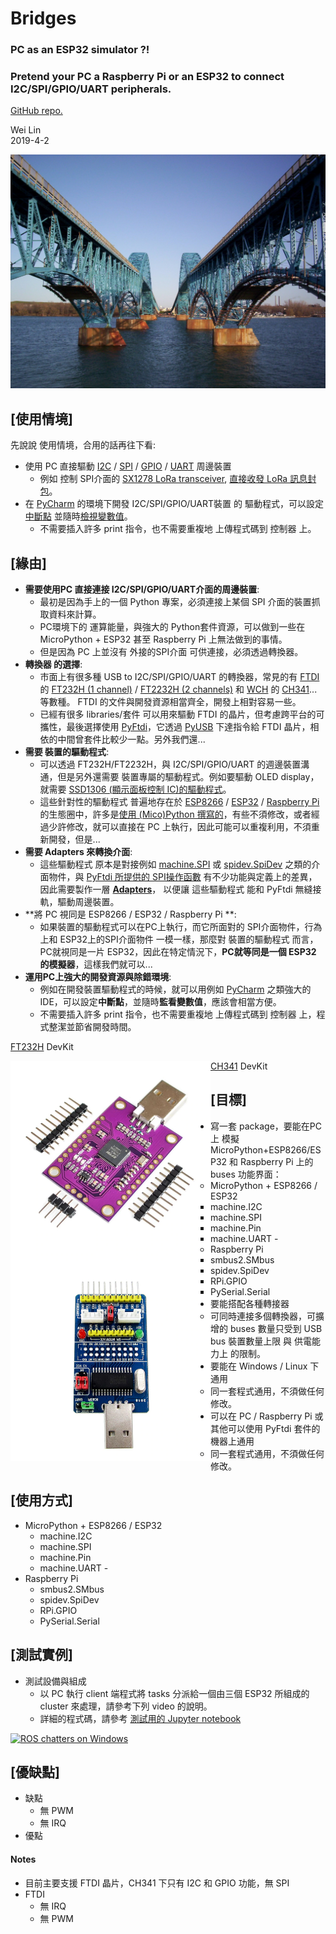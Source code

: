 
# Bridges 
### PC as an ESP32 simulator ?!
### Pretend your PC a Raspberry Pi or an ESP32 to connect I2C/SPI/GPIO/UART peripherals. 


[GitHub repo.](https://github.com/Wei1234c/Bridges)

Wei Lin  
2019-4-2

![Grand Island bridges](https://raw.githubusercontent.com/Wei1234c/Bridges/master/jpgs/Between_the_Grand_Island_bridges.jpg)  

## [使用情境]
先說說 使用情境，合用的話再往下看:  
- 使用 PC 直接驅動  [I2C](https://en.wikipedia.org/wiki/I%C2%B2C) / [SPI](https://en.wikipedia.org/wiki/SPI) / [GPIO](https://en.wikipedia.org/wiki/General-purpose_input/output) / [UART](https://en.wikipedia.org/wiki/Universal_asynchronous_receiver-transmitter) 周邊裝置
    - 例如 控制 SPI介面的 [SX1278 LoRa transceiver](https://github.com/Wei1234c/SX127x_driver_for_MicroPython_on_ESP8266), [直接收發 LoRa 訊息封包](https://youtu.be/Ae9dvGm-bCQ)。    
- 在 [PyCharm](https://www.jetbrains.com/pycharm/) 的環境下開發 I2C/SPI/GPIO/UART裝置 的 驅動程式，可以設定[中斷點](https://www.jetbrains.com/help/pycharm/using-breakpoints.html) 並隨時[檢視變數值](https://www.jetbrains.com/help/pycharm/debug-tool-window-variables.html)。
    - 不需要插入許多 print 指令，也不需要重複地 上傳程式碼到 控制器 上。

## [緣由] 

- **需要使用PC 直接連接 I2C/SPI/GPIO/UART介面的周邊裝置**:
    - 最初是因為手上的一個 Python 專案，必須連接上某個 SPI 介面的裝置抓取資料來計算。
    - PC環境下的 運算能量，與強大的 Python套件資源，可以做到一些在 MicroPython + ESP32 甚至 Raspberry Pi 上無法做到的事情。
    - 但是因為 PC 上並沒有 外接的SPI介面 可供連接，必須透過轉換器。
- **轉換器 的選擇**:
    - 市面上有很多種 USB to I2C/SPI/GPIO/UART 的轉換器，常見的有 [FTDI](https://www.ftdichip.com/) 的 [FT232H (1 channel)](https://www.ftdichip.com/Products/ICs/FT232H.htm) / [FT2232H (2 channels)](https://www.ftdichip.com/Products/ICs/FT2232H.htm) 和 [WCH](http://www.wch.cn/) 的 [CH341](http://www.wch.cn/products/CH341.html)...等數種。 FTDI 的文件與開發資源相當齊全，開發上相對容易一些。 
    - 已經有很多 libraries/套件 可以用來驅動 FTDI 的晶片，但考慮跨平台的可攜性，最後選擇使用 [PyFtdi](http://eblot.github.io/pyftdi/)，它透過 [PyUSB](https://github.com/walac/pyusb/blob/master/docs/tutorial.rst) 下達指令給 FTDI 晶片，相依的中間曾套件比較少一點。另外我們還...
- **需要 裝置的驅動程式**:        
    - 可以透過 FT232H/FT2232H，與 I2C/SPI/GPIO/UART 的週邊裝置溝通，但是另外還需要 裝置專屬的驅動程式。例如要驅動 OLED display，就需要 [SSD1306 (顯示面板控制 IC)的驅動程式](https://github.com/adafruit/Adafruit_SSD1306)。
    - 這些針對性的驅動程式 普遍地存在於  [ESP8266](https://www.espressif.com/en/products/hardware/esp8266ex/overview) / [ESP32](https://www.espressif.com/en/products/hardware/esp32/overview) / [Raspberry Pi](https://www.raspberrypi.org/) 的生態圈中，許多是[使用 (Mico)Python 撰寫的](https://github.com/lemariva/uPySensors)，有些不須修改，或者經過少許修改，就可以直接在 PC 上執行，因此可能可以重複利用，不須重新開發，但是...
- **需要 Adapters 來轉換介面**:
    - 這些驅動程式 原本是對接例如 [machine.SPI](https://docs.micropython.org/en/latest/library/machine.SPI.html) 或 [spidev.SpiDev](https://github.com/doceme/py-spidev) 之類的介面物件，與 [PyFtdi 所提供的 SPI操作函數](http://eblot.github.io/pyftdi/api/spi.html#pyftdi.spi.SpiPort) 有不少功能與定義上的差異，因此需要製作一層 **[Adapters](https://en.wikipedia.org/wiki/Adapter_pattern)**， 以便讓 這些驅動程式 能和 PyFtdi 無縫接軌，驅動周邊裝置。
- **將 PC 視同是 ESP8266 / ESP32 / Raspberry Pi **:
    - 如果裝置的驅動程式可以在PC上執行，而它所面對的 SPI介面物件，行為上和 ESP32上的SPI介面物件 一模一樣，那麼對 裝置的驅動程式 而言，PC就視同是一片 ESP32，因此在特定情況下，**PC就等同是一個 ESP32 的模擬器**，這樣我們就可以...
- **運用PC上強大的開發資源與除錯環境**:
    - 例如在開發裝置驅動程式的時候，就可以用例如 [PyCharm](https://www.jetbrains.com/pycharm/) 之類強大的 IDE，可以設定**中斷點**，並隨時**監看變數值**，應該會相當方便。
    - 不需要插入許多 print 指令，也不需要重複地 上傳程式碼到 控制器 上，程式整潔並節省開發時間。

[FT232H](https://www.ftdichip.com/Products/ICs/FT232H.htm) DevKit  
 <p><img src='https://raw.githubusercontent.com/Wei1234c/Bridges/master/jpgs/FT232H.jpg'  width="320" align="left"></p>  

[CH341](http://www.wch.cn/products/CH341.html) DevKit  
 <p><img src='https://raw.githubusercontent.com/Wei1234c/Bridges/master/jpgs/CH341a.jpg'  width="320" align="left"></p>  



## [目標]

- 寫一套 package，要能在PC上 模擬 MicroPython+ESP8266/ESP32 和 Raspberry Pi 上的 buses 功能界面： 
  - MicroPython + ESP8266 / ESP32
      - machine.I2C
      - machine.SPI
      - machine.Pin
      - machine.UART              - 
  - Raspberry Pi
      - smbus2.SMbus
      - spidev.SpiDev
      - RPi.GPIO
      - PySerial.Serial
- 要能搭配各種轉接器
    - 可同時連接多個轉換器，可擴增的 buses 數量只受到 USB bus 裝置數量上限 與 供電能力上 的限制。
- 要能在 Windows / Linux 下通用 
    - 同一套程式通用，不須做任何修改。
- 可以在 PC / Raspberry Pi 或其他可以使用 PyFtdi 套件的機器上通用
    - 同一套程式通用，不須做任何修改。

## [使用方式] 
- MicroPython + ESP8266 / ESP32
  - machine.I2C
  - machine.SPI
  - machine.Pin
  - machine.UART              - 
- Raspberry Pi
  - smbus2.SMbus
  - spidev.SpiDev
  - RPi.GPIO
  - PySerial.Serial

## [測試實例]
- 測試設備與組成
  - 以 PC 執行 client 端程式將 tasks 分派給一個由三個 ESP32 所組成的 cluster 來處理，請參考下列 video 的說明。
  - 詳細的程式碼，請參考 [測試用的 Jupyter notebook](https://github.com/Wei1234c/Broccoli/blob/master/notebooks/demo/mini%20cluster%20test.ipynb)   
 
 
[![ROS chatters on Windows](https://raw.githubusercontent.com/Wei1234c/Broccoli/master/jpgs/youtube.jpeg)](https://youtu.be/LbiSnh8w1kM)  



## [優缺點]
- 缺點
    - 無 PWM
    - 無 IRQ
- 優點

#### Notes
- 目前主要支援 FTDI 晶片，CH341 下只有 I2C 和 GPIO 功能，無 SPI
- FTDI 
    - 無 IRQ
    - 無 PWM
